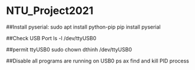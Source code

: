 # NTU_Project2021
##Install pyserial:
sudo apt install python-pip
pip install pyserial

##Check USB Port
ls -l /dev/ttyUSB0

##permit ttyUSB0
sudo chown dthinh /dev/ttyUSB0

##Disable all programs are running on USB0
ps ax
find and kill PID process
